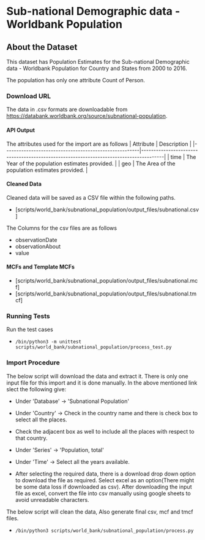 # Sub-national Demographic data - Worldbank Population

## About the Dataset
This dataset has Population Estimates for the Sub-national Demographic data - Worldbank Population for Country and States from 2000 to 2016.  

The population has only one attribute Count of Person.

### Download URL
The data in .csv formats are downloadable from https://databank.worldbank.org/source/subnational-population.


#### API Output
The attributes used for the import are as follows
| Attribute      					| Description                                                 				|
|-------------------------------------------------------|---------------------------------------------------------------------------------------|
| time       					| The Year of the population estimates provided. 				|
| geo       					| The Area of the population estimates provided. 				|



#### Cleaned Data
Cleaned data will be saved as a CSV file within the following paths.
- [scripts/world_bank/subnational_population/output_files/subnational.csv]

The Columns for the csv files are as follows
- observationDate
- observationAbout
- value 


#### MCFs and Template MCFs
-  [scripts/world_bank/subnational_population/output_files/subnational.mcf]
-  [scripts/world_bank/subnational_population/output_files/subnational.tmcf]


### Running Tests

Run the test cases

- `/bin/python3 -m unittest scripts/world_bank/subnational_population/process_test.py`

### Import Procedure

The below script will download the data and extract it.
There is only one input file for this import and it is done manually.
In the above mentioned link slect the following give:
- Under 'Database' -> 'Subnational Population'
- Under 'Country' -> Check in the country name and there is check box to select all the places.
- Check the adjacent box as well to include all the places with respect to that country.
- Under 'Series' -> 'Population, total'
- Under 'Time' -> Select all the years available.

- After selecting the required data, there is a download drop down option to download the file as required. Select excel as an option(There might be some data loss if downloaded as csv). After downloading the input file as excel, convert the file into csv manually using google sheets to avoid unreadable characters.


The below script will clean the data, Also generate final csv, mcf and tmcf files.
- `/bin/python3 scripts/world_bank/subnational_population/process.py`
